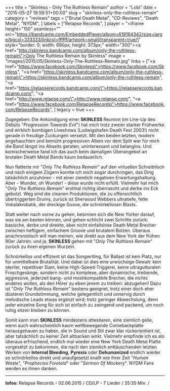 +++
title = "Skinless - Only The Ruthless Remain"
author = "Lobi"
date = "2015-05-27 19:59:51+00:00"
slug = "skinless-only-the-ruthless-remain"
category = "reviews"
tags = ["Brutal Death Metal", "CD-Reviews", "Death Metal", "NYDM", ]
labels = ["Relapse Records", ]
player = "<iframe height=\"150\" seamless=\"\" src=\"https://bandcamp.com/EmbeddedPlayer/album=619184342/size=large/bgcol=333333/linkcol=ffffff/artwork=small/transparent=true/\" style=\"border: 0; width: 690px; height: 373px;\" width=\"300\"><a href=\"http://skinless.bandcamp.com/album/only-the-ruthless-remain\">Only The Ruthless Remain by Skinless</a></iframe>"
image = "images//2015/05/Skinless-Only-The-Ruthless-Remain.jpg"
links = ["<a href=\"https://www.facebook.com/Skinless\">https://www.facebook.com/Skinless</a>", "<a href=\"https://skinless.bandcamp.com/album/only-the-ruthless-remain\">https://skinless.bandcamp.com/album/only-the-ruthless-remain</a>", "<a href=\"https://relapserecords.bandcamp.com/\">https://relapserecords.bandcamp.com/</a>", "<a href=\"http://www.relapse.com/\">http://www.relapse.com/</a>", "<a href=\"https://www.facebook.com/RelapseRecords\">https://www.facebook.com/RelapseRecords</a>", ]
legacy = true
+++

Zugegeben: Die Ankündigung einer **SKINLESS** Reunion (im Line-Up des Debüts "_Progression Towards Evil_") hat mich trotz zweier starker Frühwerke und wirklich bombigen Liveshows (Ludwigshafen Death Fest 2003!) nicht gerade in freudige Zuckungen versetzt. Mit den beiden letzten, modern angehauchten und bemüht progressiven Alben vor dem Split war für mich die Band längst ins Abseits geraten, uninteressant und belanglos. Und komischerweise fand ich das auch beim damaligen Überangebot an brutalen Death Metal Bands kaum bedauerlich.

Nun flatterte mir "_Only The Ruthless Remain_" auf den virtuellen Schreibtisch und nach einigem Zögern konnte ich mich sogar durchringen, das Ding tatsächlich anzuhören - mit einer ziemlich negativen Erwartungshaltung.
Aber - Wunder, oh Wunder! - diese wurde nicht erfüllt. Vielmehr hat mich "_Only The Ruthless Remain_" erstmal richtig überrascht und derbe ins Eck gebolzt. Weg sind die cleanen Produktionen, die zu offensichtlich übertriggerten Drums, zurück ist Sherwood Webbers ultratiefe, fette Vokalakrobatik, der dreckige Goove, die schnörkellosen Blasts.

Statt weiter nach vorne zu gehen, besinnen sich die New Yorker darauf, was sie am besten können, und gehen schlicht zwei Schritte zurück: basische, derbe und direkte, aber nicht einfallslose Death Metal Brecher zwischen heftigem, einfachem Groove und brutalem Bolzen. Überaus anachronistisch will man meinen, wie direkt aus dem New York der frühen 90er Jahren: und ja, **SKINLESS** gehen mit "_Only The Ruthless Remain_" zurück zu ihren eigenen Wurzeln.

Schnörkellos und effizient ist das Songwriting, für Ballast ist kein Platz, nur für unmittelbare Brutalität. Und dabei ist dies eine urwüchsige Gewalt: kein steriler, repetitiver Slam, keine High-Speed-Triggerei, keine ultragutturalen Froschgesänge, sondern nicht zu komplexe, aber dynamische, treibende, aggressive, jederzeit bang- und moshkompatible Brecher, die nichts anderes wollen, als den Hörer zu eben jenem zu treiben: abzugehen! Dazu ist "_Only The Ruthless Remain_" bestens geeignet, trotz einer doch eher düsteren Grundstimmung, welche gelegentlich und unnervig durch melodische Leads etwas ergänzt wird; trotz geringer Abwechslung, denn jeder einzelne Song für sich ist einfach zu zwingend und packend, um noch ruhig sitzen bleiben zu können.

Somit kann man **SKINLESS** mindestens attestieren, eine ziemlich geile, wenn auch wahrscheinlich kaum weltbewegende Comebackplatte herausgehauen zu haben, die in Sound und Stil zwar klar rückorientiert ist, aber tatsächlich zu keiner Zeit altbacken wirkt. Vielmehr empfinde ich es als überaus erfrischend, endlich mal wieder eine New York Death Metal Platte vorgesetzt zu bekommen, die nach den ziemlich enttäuschenden letzten Werken von **Internal Bleeding**, **Pyrexia** oder **Dehumanized** endlich wieder so schnörkellos direkt und unaufgesetzt knallt wie ihrer Zeit "_Human Waste_", "_Prophecies Foretold_" oder "_Sermon Of Mockery_". NYDM Fans werden es ihnen danken.





---
**Infos:**
Relapse Records - 02.06.2015 / 
CD/LP - 7 Lieder / 35:35 Min. / 
